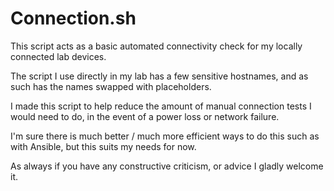# Connection.sh

This script acts as a basic automated connectivity check for my locally connected lab devices.

The script I use directly in my lab has a few sensitive hostnames, and as such has the names swapped with placeholders. 

I made this script to help reduce the amount of manual connection tests I would need to do, in the event of a power loss or network failure.

I'm sure there is much better / much more efficient ways to do this such as with Ansible, but this suits my needs for now.

As always if you have any constructive criticism, or advice I gladly welcome it.
